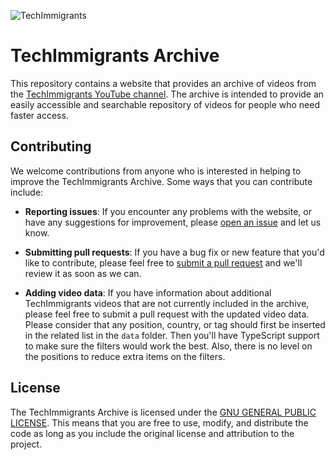![TechImmigrants](https://yt3.googleusercontent.com/xGHYSzqUtDm8bABVzPquajUVOxsiW7UU6mq1qy6lJIDuj9WMOAbmW2V7U3E3yzdgMofgfQGj=w2560-fcrop64=1,00005a57ffffa5a8-k-c0xffffffff-no-nd-rj)

# TechImmigrants Archive

This repository contains a website that provides an archive of videos from the [TechImmigrants YouTube channel](https://www.youtube.com/@TechImmigrants). The archive is intended to provide an easily accessible and searchable repository of videos for people who need faster access.

## Contributing

We welcome contributions from anyone who is interested in helping to improve the TechImmigrants Archive. Some ways that you can contribute include:

- **Reporting issues**: If you encounter any problems with the website, or have any suggestions for improvement, please [open an issue](https://github.com/p3yman/tech-immigrants-archive/issues/new) and let us know.

- **Submitting pull requests**: If you have a bug fix or new feature that you'd like to contribute, please feel free to [submit a pull request](https://github.com/p3yman/tech-immigrants-archive/pulls) and we'll review it as soon as we can.

- **Adding video data**: If you have information about additional TechImmigrants videos that are not currently included in the archive, please feel free to submit a pull request with the updated video data. Please consider that any position, country, or tag should first be inserted in the related list in the `data` folder. Then you'll have TypeScript support to make sure the filters would work the best. Also, there is no level on the positions to reduce extra items on the filters.

## License

The TechImmigrants Archive is licensed under the [GNU GENERAL PUBLIC LICENSE](LICENSE). This means that you are free to use, modify, and distribute the code as long as you include the original license and attribution to the project.
